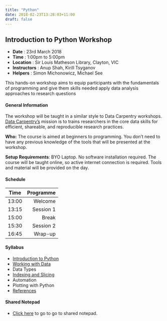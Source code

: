 ```yaml
---
title: "Python"
date: 2018-02-23T13:28:03+11:00
draft: false
---
```


## Introduction to Python Workshop

-	**Date** :		23rd March 2018
-	**Time** :		1:00pm to 5:00pm
-	**Location** :		Sir Louis Matheson Library, Clayton, VIC
-	**Instructors** :	Anup Shah, Kirill Tsyganov
-	**Helpers** : 		Simon Michonowicz, Michael See  


This hands-on workshop aims to equip participants with the fundamentals of programming and give them skills needed apply data analysis approaches to research questions


#### General Information

The workshop will be taught in a similar style to Data Carpentry workshops. [Data Carpentry’s](http://www.datacarpentry.org/) mission is to trains researchers in the core data skills for efficient, shareable, and reproducible research practices.

**Who:** The course is aimed at beginners to programming. You don’t need to have any previous knowledge of the tools that will be presented at the workshop.

**Setup Requirements**: BYO Laptop. No software installation required. The course will be taught online, so active internet connection is required. Tools and material will be provided on the day.

#### Schedule

Time	|	Programme
-----------	| ------------------:
13:00	|	Welcome
13:15	|	Session 1
15:00	|	Break
15:30	|	Session 2
16:45	|	Wrap-up


#### Syllabus

-	[Introduction to Python](/intro_to_python/intro/)
-	[Working with Data](/intro_to_python/working_with_data/)
-	Data Types
-	[Indexing and Slicing](/intro_to_python/indexing/) 
-	Automation
-	Plotting with Python
-	[References](http://www.datacarpentry.org/python-ecology-lesson/reference/)

#### Shared Notepad

-	[Click here](http://biotraining.erc.monash.edu:9001/p/intro_to_python_march_23_18) to go to go to shared notepad. 	
